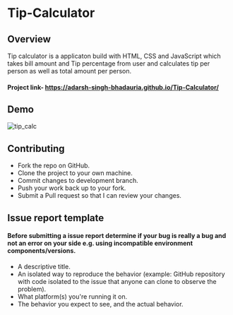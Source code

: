 # Tip-Calculator

## Overview
Tip calculator is a applicaton build with HTML, CSS and JavaScript which takes bill amount and Tip percentage from user and calculates tip per person as well as total amount per person.

#### Project link-  https://adarsh-singh-bhadauria.github.io/Tip-Calculator/

## Demo 

![tip_calc](https://user-images.githubusercontent.com/74206335/218263476-fde8d8ba-70e8-4661-9d55-ec96005c72c4.gif)

## Contributing
- Fork the repo on GitHub. 
- Clone the project to your own machine.
- Commit changes to development branch.
- Push your work back up to your fork.
- Submit a Pull request so that I can review your changes.

## Issue report template
#### Before submitting a issue report determine if your bug is really a bug and not an error on your side e.g. using incompatible environment components/versions.
- A descriptive title.
- An isolated way to reproduce the behavior (example: GitHub repository with code isolated to the issue that anyone can clone to observe the problem).
- What platform(s) you're running it on.
- The behavior you expect to see, and the actual behavior.
